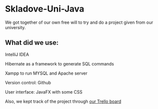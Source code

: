 # Skladove-Uni-Java
We got together of our own free will to try and do a project given from our university.
## What did we use:
IntelliJ IDEA

Hibernate as a framework to generate SQL commands

Xampp to run MYSQL and Apache server

Version control: Github

User interface: JavaFX with some CSS

Also, we kept track of the project through [our Trello board](https://trello.com/b/lPNXPLhl/java-skladove)
